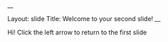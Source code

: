 __

Layout: slide
Title: Welcome to your second slide!
__

Hi!
Click the left arrow to return to the first slide
